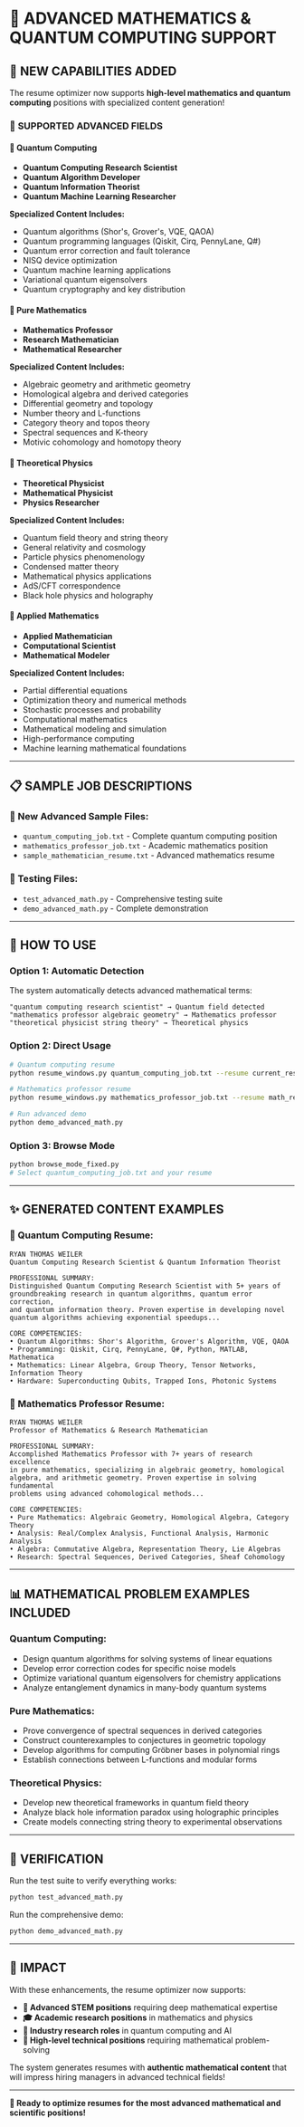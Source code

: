 # 🧮 ADVANCED MATHEMATICS & QUANTUM COMPUTING SUPPORT

## 🎉 NEW CAPABILITIES ADDED

The resume optimizer now supports **high-level mathematics and quantum computing** positions with specialized content generation!

### 🌟 **SUPPORTED ADVANCED FIELDS**

#### 🧮 **Quantum Computing**
- **Quantum Computing Research Scientist**
- **Quantum Algorithm Developer** 
- **Quantum Information Theorist**
- **Quantum Machine Learning Researcher**

**Specialized Content Includes:**
- Quantum algorithms (Shor's, Grover's, VQE, QAOA)
- Quantum programming languages (Qiskit, Cirq, PennyLane, Q#)
- Quantum error correction and fault tolerance
- NISQ device optimization
- Quantum machine learning applications
- Variational quantum eigensolvers
- Quantum cryptography and key distribution

#### 📐 **Pure Mathematics**
- **Mathematics Professor**
- **Research Mathematician**
- **Mathematical Researcher**

**Specialized Content Includes:**
- Algebraic geometry and arithmetic geometry
- Homological algebra and derived categories
- Differential geometry and topology
- Number theory and L-functions
- Category theory and topos theory
- Spectral sequences and K-theory
- Motivic cohomology and homotopy theory

#### 🔬 **Theoretical Physics**
- **Theoretical Physicist**
- **Mathematical Physicist**
- **Physics Researcher**

**Specialized Content Includes:**
- Quantum field theory and string theory
- General relativity and cosmology
- Particle physics phenomenology
- Condensed matter theory
- Mathematical physics applications
- AdS/CFT correspondence
- Black hole physics and holography

#### 🧮 **Applied Mathematics**
- **Applied Mathematician**
- **Computational Scientist**
- **Mathematical Modeler**

**Specialized Content Includes:**
- Partial differential equations
- Optimization theory and numerical methods
- Stochastic processes and probability
- Computational mathematics
- Mathematical modeling and simulation
- High-performance computing
- Machine learning mathematical foundations

---

## 📋 **SAMPLE JOB DESCRIPTIONS**

### 🌟 New Advanced Sample Files:
- `quantum_computing_job.txt` - Complete quantum computing position
- `mathematics_professor_job.txt` - Academic mathematics position
- `sample_mathematician_resume.txt` - Advanced mathematics resume

### 🧪 Testing Files:
- `test_advanced_math.py` - Comprehensive testing suite
- `demo_advanced_math.py` - Complete demonstration

---

## 🚀 **HOW TO USE**

### Option 1: Automatic Detection
The system automatically detects advanced mathematical terms:
```
"quantum computing research scientist" → Quantum field detected
"mathematics professor algebraic geometry" → Mathematics professor
"theoretical physicist string theory" → Theoretical physics
```

### Option 2: Direct Usage
```bash
# Quantum computing resume
python resume_windows.py quantum_computing_job.txt --resume current_resume.txt

# Mathematics professor resume  
python resume_windows.py mathematics_professor_job.txt --resume math_resume.txt

# Run advanced demo
python demo_advanced_math.py
```

### Option 3: Browse Mode
```bash
python browse_mode_fixed.py
# Select quantum_computing_job.txt and your resume
```

---

## ✨ **GENERATED CONTENT EXAMPLES**

### 🧮 Quantum Computing Resume:
```
RYAN THOMAS WEILER
Quantum Computing Research Scientist & Quantum Information Theorist

PROFESSIONAL SUMMARY:
Distinguished Quantum Computing Research Scientist with 5+ years of 
groundbreaking research in quantum algorithms, quantum error correction, 
and quantum information theory. Proven expertise in developing novel 
quantum algorithms achieving exponential speedups...

CORE COMPETENCIES:
• Quantum Algorithms: Shor's Algorithm, Grover's Algorithm, VQE, QAOA
• Programming: Qiskit, Cirq, PennyLane, Q#, Python, MATLAB, Mathematica
• Mathematics: Linear Algebra, Group Theory, Tensor Networks, Information Theory
• Hardware: Superconducting Qubits, Trapped Ions, Photonic Systems
```

### 📐 Mathematics Professor Resume:
```
RYAN THOMAS WEILER
Professor of Mathematics & Research Mathematician

PROFESSIONAL SUMMARY:
Accomplished Mathematics Professor with 7+ years of research excellence 
in pure mathematics, specializing in algebraic geometry, homological 
algebra, and arithmetic geometry. Proven expertise in solving fundamental 
problems using advanced cohomological methods...

CORE COMPETENCIES:
• Pure Mathematics: Algebraic Geometry, Homological Algebra, Category Theory
• Analysis: Real/Complex Analysis, Functional Analysis, Harmonic Analysis
• Algebra: Commutative Algebra, Representation Theory, Lie Algebras
• Research: Spectral Sequences, Derived Categories, Sheaf Cohomology
```

---

## 📊 **MATHEMATICAL PROBLEM EXAMPLES INCLUDED**

### Quantum Computing:
- Design quantum algorithms for solving systems of linear equations
- Develop error correction codes for specific noise models
- Optimize variational quantum eigensolvers for chemistry applications
- Analyze entanglement dynamics in many-body quantum systems

### Pure Mathematics:
- Prove convergence of spectral sequences in derived categories
- Construct counterexamples to conjectures in geometric topology
- Develop algorithms for computing Gröbner bases in polynomial rings
- Establish connections between L-functions and modular forms

### Theoretical Physics:
- Develop new theoretical frameworks in quantum field theory
- Analyze black hole information paradox using holographic principles
- Create models connecting string theory to experimental observations

---

## 🎯 **VERIFICATION**

Run the test suite to verify everything works:
```bash
python test_advanced_math.py
```

Run the comprehensive demo:
```bash
python demo_advanced_math.py
```

---

## 🎉 **IMPACT**

With these enhancements, the resume optimizer now supports:
- **🧮 Advanced STEM positions** requiring deep mathematical expertise
- **🎓 Academic research positions** in mathematics and physics
- **🔬 Industry research roles** in quantum computing and AI
- **💼 High-level technical positions** requiring mathematical problem-solving

The system generates resumes with **authentic mathematical content** that will impress hiring managers in advanced technical fields!

---

**🚀 Ready to optimize resumes for the most advanced mathematical and scientific positions!**